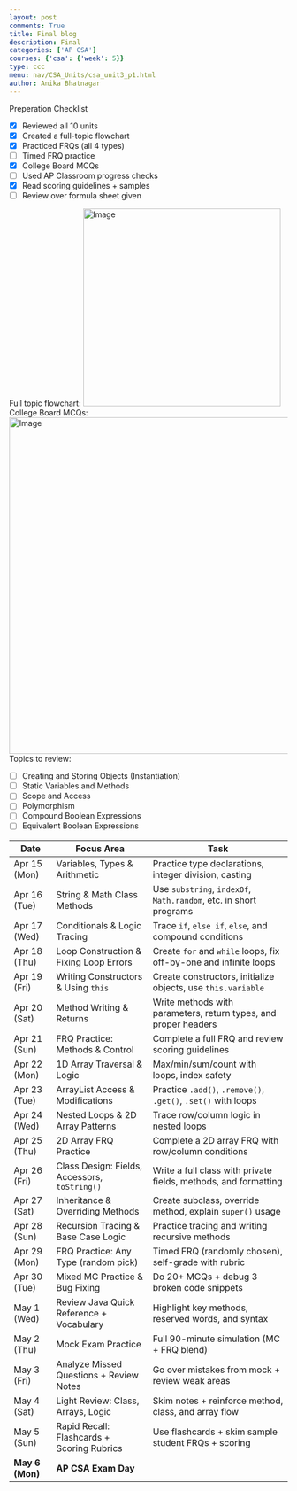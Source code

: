 ```yaml
---
layout: post
comments: True
title: Final blog
description: Final
categories: ['AP CSA']
courses: {'csa': {'week': 5}}
type: ccc
menu: nav/CSA_Units/csa_unit3_p1.html
author: Anika Bhatnagar
---
```


Preperation Checklist 
- [x] Reviewed all 10 units
- [x] Created a full-topic flowchart
- [x] Practiced FRQs (all 4 types)
- [ ] Timed FRQ practice
- [x] College Board MCQs
- [ ] Used AP Classroom progress checks
- [x] Read scoring guidelines + samples
- [ ] Review over formula sheet given 

Full topic flowchart: 
<img width="357" alt="Image" src="https://github.com/user-attachments/assets/754f8060-c4ae-4be1-94f3-9a5bd65c3fe5" />
College Board MCQs:
<img width="608" alt="Image" src="https://github.com/user-attachments/assets/ad5a79db-4d4d-4691-bc68-f4dd5618ef41" />
Topics to review:
- [ ]  Creating and Storing Objects (Instantiation)
- [ ] Static Variables and Methods
- [ ]  Scope and Access
- [ ] Polymorphism
- [ ] Compound Boolean Expressions
- [ ] Equivalent Boolean Expressions

| Date       | Focus Area                                      | Task                                                                 |
|------------|--------------------------------------------------|----------------------------------------------------------------------|
| Apr 15 (Mon) | Variables, Types & Arithmetic                  | Practice type declarations, integer division, casting                |
| Apr 16 (Tue) | String & Math Class Methods                    | Use `substring`, `indexOf`, `Math.random`, etc. in short programs    |
| Apr 17 (Wed) | Conditionals & Logic Tracing                   | Trace `if`, `else if`, `else`, and compound conditions               |
| Apr 18 (Thu) | Loop Construction & Fixing Loop Errors         | Create `for` and `while` loops, fix off-by-one and infinite loops    |
| Apr 19 (Fri) | Writing Constructors & Using `this`            | Create constructors, initialize objects, use `this.variable`         |
| Apr 20 (Sat) | Method Writing & Returns                       | Write methods with parameters, return types, and proper headers      |
| Apr 21 (Sun) | FRQ Practice: Methods & Control                | Complete a full FRQ and review scoring guidelines                    |
| Apr 22 (Mon) | 1D Array Traversal & Logic                     | Max/min/sum/count with loops, index safety                          |
| Apr 23 (Tue) | ArrayList Access & Modifications               | Practice `.add()`, `.remove()`, `.get()`, `.set()` with loops        |
| Apr 24 (Wed) | Nested Loops & 2D Array Patterns               | Trace row/column logic in nested loops                               |
| Apr 25 (Thu) | 2D Array FRQ Practice                          | Complete a 2D array FRQ with row/column conditions                   |
| Apr 26 (Fri) | Class Design: Fields, Accessors, `toString()`  | Write a full class with private fields, methods, and formatting      |
| Apr 27 (Sat) | Inheritance & Overriding Methods               | Create subclass, override method, explain `super()` usage            |
| Apr 28 (Sun) | Recursion Tracing & Base Case Logic            | Practice tracing and writing recursive methods                       |
| Apr 29 (Mon) | FRQ Practice: Any Type (random pick)           | Timed FRQ (randomly chosen), self-grade with rubric                  |
| Apr 30 (Tue) | Mixed MC Practice & Bug Fixing                 | Do 20+ MCQs + debug 3 broken code snippets                           |
| May 1 (Wed)  | Review Java Quick Reference + Vocabulary       | Highlight key methods, reserved words, and syntax                    |
| May 2 (Thu) | Mock Exam Practice                              | Full 90-minute simulation (MC + FRQ blend)                           |
| May 3 (Fri) | Analyze Missed Questions + Review Notes         | Go over mistakes from mock + review weak areas                       |
| May 4 (Sat) | Light Review: Class, Arrays, Logic              | Skim notes + reinforce method, class, and array flow                 |
| May 5 (Sun) | Rapid Recall: Flashcards + Scoring Rubrics      | Use flashcards + skim sample student FRQs + scoring                  |
| **May 6 (Mon)** |  **AP CSA Exam Day**                         |               |
